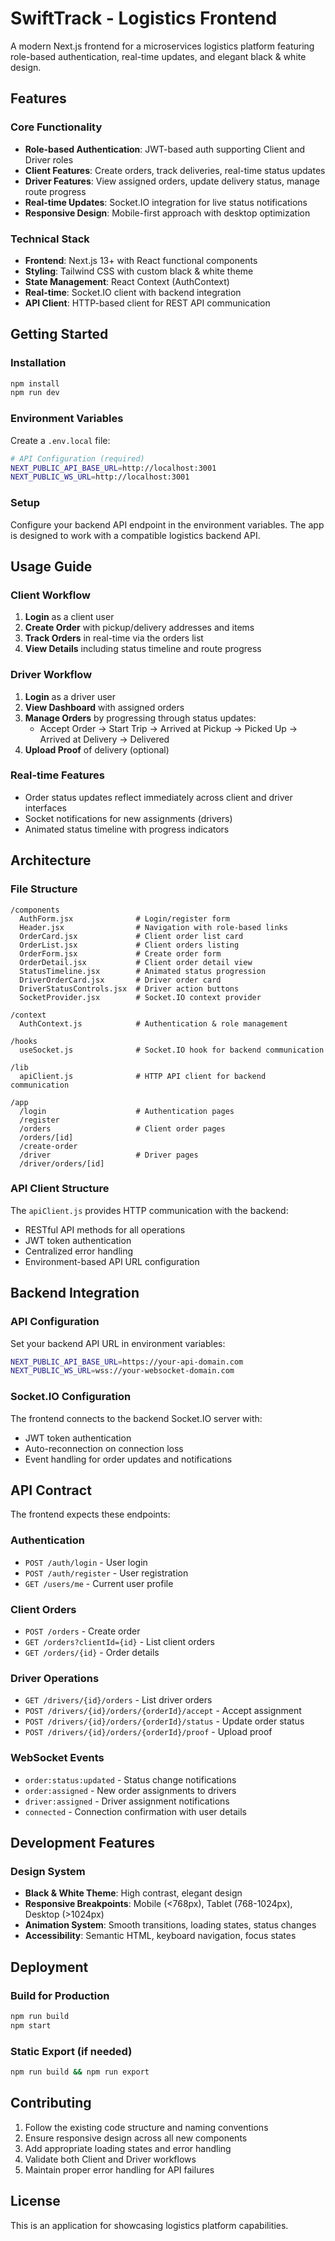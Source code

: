 # SwiftTrack - Logistics Frontend

A modern Next.js frontend for a microservices logistics platform featuring role-based authentication, real-time updates, and elegant black & white design.

## Features

### Core Functionality

- **Role-based Authentication**: JWT-based auth supporting Client and Driver roles
- **Client Features**: Create orders, track deliveries, real-time status updates
- **Driver Features**: View assigned orders, update delivery status, manage route progress
- **Real-time Updates**: Socket.IO integration for live status notifications
- **Responsive Design**: Mobile-first approach with desktop optimization

### Technical Stack

- **Frontend**: Next.js 13+ with React functional components
- **Styling**: Tailwind CSS with custom black & white theme
- **State Management**: React Context (AuthContext)
- **Real-time**: Socket.IO client with backend integration
- **API Client**: HTTP-based client for REST API communication

## Getting Started

### Installation

```bash
npm install
npm run dev
```

### Environment Variables

Create a `.env.local` file:

```bash
# API Configuration (required)
NEXT_PUBLIC_API_BASE_URL=http://localhost:3001
NEXT_PUBLIC_WS_URL=http://localhost:3001
```

### Setup

Configure your backend API endpoint in the environment variables. The app is designed to work with a compatible logistics backend API.

## Usage Guide

### Client Workflow

1. **Login** as a client user
2. **Create Order** with pickup/delivery addresses and items
3. **Track Orders** in real-time via the orders list
4. **View Details** including status timeline and route progress

### Driver Workflow

1. **Login** as a driver user
2. **View Dashboard** with assigned orders
3. **Manage Orders** by progressing through status updates:
   - Accept Order → Start Trip → Arrived at Pickup → Picked Up → Arrived at Delivery → Delivered
4. **Upload Proof** of delivery (optional)

### Real-time Features

- Order status updates reflect immediately across client and driver interfaces
- Socket notifications for new assignments (drivers)
- Animated status timeline with progress indicators

## Architecture

### File Structure

```
/components
  AuthForm.jsx              # Login/register form
  Header.jsx                # Navigation with role-based links
  OrderCard.jsx             # Client order list card
  OrderList.jsx             # Client orders listing
  OrderForm.jsx             # Create order form
  OrderDetail.jsx           # Client order detail view
  StatusTimeline.jsx        # Animated status progression
  DriverOrderCard.jsx       # Driver order card
  DriverStatusControls.jsx  # Driver action buttons
  SocketProvider.jsx        # Socket.IO context provider

/context
  AuthContext.js            # Authentication & role management

/hooks
  useSocket.js              # Socket.IO hook for backend communication

/lib
  apiClient.js              # HTTP API client for backend communication

/app
  /login                    # Authentication pages
  /register
  /orders                   # Client order pages
  /orders/[id]
  /create-order
  /driver                   # Driver pages
  /driver/orders/[id]
```

### API Client Structure

The `apiClient.js` provides HTTP communication with the backend:

- RESTful API methods for all operations
- JWT token authentication
- Centralized error handling
- Environment-based API URL configuration

## Backend Integration

### API Configuration

Set your backend API URL in environment variables:

```bash
NEXT_PUBLIC_API_BASE_URL=https://your-api-domain.com
NEXT_PUBLIC_WS_URL=wss://your-websocket-domain.com
```

### Socket.IO Configuration

The frontend connects to the backend Socket.IO server with:

- JWT token authentication
- Auto-reconnection on connection loss
- Event handling for order updates and notifications

## API Contract

The frontend expects these endpoints:

### Authentication

- `POST /auth/login` - User login
- `POST /auth/register` - User registration
- `GET /users/me` - Current user profile

### Client Orders

- `POST /orders` - Create order
- `GET /orders?clientId={id}` - List client orders
- `GET /orders/{id}` - Order details

### Driver Operations

- `GET /drivers/{id}/orders` - List driver orders
- `POST /drivers/{id}/orders/{orderId}/accept` - Accept assignment
- `POST /drivers/{id}/orders/{orderId}/status` - Update order status
- `POST /drivers/{id}/orders/{orderId}/proof` - Upload proof

### WebSocket Events

- `order:status:updated` - Status change notifications
- `order:assigned` - New order assignments to drivers
- `driver:assigned` - Driver assignment notifications
- `connected` - Connection confirmation with user details

## Development Features

### Design System

- **Black & White Theme**: High contrast, elegant design
- **Responsive Breakpoints**: Mobile (<768px), Tablet (768-1024px), Desktop (>1024px)
- **Animation System**: Smooth transitions, loading states, status changes
- **Accessibility**: Semantic HTML, keyboard navigation, focus states

## Deployment

### Build for Production

```bash
npm run build
npm start
```

### Static Export (if needed)

```bash
npm run build && npm run export
```

## Contributing

1. Follow the existing code structure and naming conventions
2. Ensure responsive design across all new components
3. Add appropriate loading states and error handling
4. Validate both Client and Driver workflows
5. Maintain proper error handling for API failures

## License

This is an application for showcasing logistics platform capabilities.

